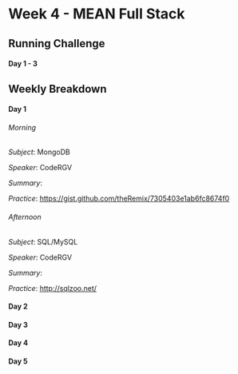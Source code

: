 # Week 4 - MEAN Full Stack

## Running Challenge
#### Day 1 - 3

## Weekly Breakdown

#### Day 1
###### Morning
*Subject*: MongoDB

*Speaker*: CodeRGV

*Summary*:

*Practice*: https://gist.github.com/theRemix/7305403e1ab6fc8674f0

###### Afternoon
*Subject*: SQL/MySQL

*Speaker*: CodeRGV

*Summary*:

*Practice*: http://sqlzoo.net/

#### Day 2

#### Day 3

#### Day 4

#### Day 5
